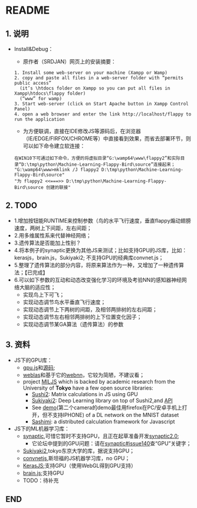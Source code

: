 # README

## 1. 说明

* Install&Debug：
  * 原作者（SRDJAN）网页上的安装摘要：
  
  ``` 
  1. Install some web-server on your machine (Xampp or Wamp)
  2. copy and paste all files in a web-server folder with “permits public access” 
    (it’s \htdocs folder on Xampp so you can put all files in Xampp\htdocs\flappy folder)
    (“www” for wamp)
  3. Start web-server (click on Start Apache button in Xampp Control Panel)
  4. open a web browser and enter the link http://localhost/flappy to run the application

  ```
  * 为方便联调，直接在IDE修改JS等源码后，在浏览器（IE/EDGE/FIRFOX/CHROME等）中直接看到效果，而省去部署环节，则可以如下命令建立软连接：
  
  ```
  在WIN10下可通过如下命令，方便的将虚拟目录“G:\wamp64\www\flappy2”和实际目录“D:\tmp\python\Machine-Learning-Flappy-Bird\source”连接起来；
  "G:\wamp64\www>mklink /J flappy2 D:\tmp\python\Machine-Learning-Flappy-Bird\source"
  "为 flappy2 <<===>> D:\tmp\python\Machine-Learning-Flappy-Bird\source 创建的联接"
  ```
  
  
  
## 2. TODO
* 1.增加按钮能RUNTIME来控制参数（鸟的水平飞行速度，垂直flappy煽动翅膀速度，两树上下间距，左右间距；
* 2.用多维属性系来代替神经网络；
* 3.遗传算法是否能加上性别？
* 4.将本例子的synaptic更换为其他JS来测试；比如支持GPU的JS库，比如：kerasjs，brain.js，Sukiyaki2; 不支持GPU的经典库convnet.js；
* 5.整理了遗传算法的部分内容，将原来算法作为一种，又增加了一种遗传算法；【已完成】
* 6.可以如下参数的互动和动态改变强化学习的环境及考验NN的感知器神经网络大脑的适应性；
   * 实现鸟上下可飞；
   * 实现动态调节鸟水平垂直飞行速度；
   * 实现动态调节上下两树的间距，及相邻两排树的左右间距；
   * 实现动态调节左右相邻两排树的上下位置变化因子；
   * 实现动态调节某GA算法（遗传算法）的参数
  
  
## 3. 资料
* JS下的GPU库：
  * [gpu.js](http://gpu.rocks/)和[源码](https://github.com/gpujs/gpu.js);
  * [weblas](https://github.com/waylonflinn/weblas)和基于它的[webnn](https://github.com/freelogic/webnn)，它较为简陋，不建议看；
  * project [MILJS](https://github.com/mil-tokyo) which is backed by academic research from the University of **Tokyo** have a few open source libraries:
      * [Sushi2](https://github.com/mil-tokyo/sushi2): Matrix calculations in JS using GPU
      * [Sukiyaki2](https://github.com/mil-tokyo/sukiyaki2): Deep Learning library on top of Sushi2,and [API](https://mil-tokyo.github.io/sukiyaki2/api/)
      * See [demo](https://mil-tokyo.github.io/sukiyaki2/)(第二个camera的demo最佳用firefox在PC/安卓手机上打开，但不支持IPHONE) of a DL network on the MNIST dataset
      * [Sashimi](https://github.com/mil-tokyo/sashimi): a distributed calculation framework for Javascript
* JS下的ML机器学习库：
  * [synaptic](https://github.com/cazala/synaptic/),可惜它暂时不支持GPU，且正在起草准备开发[synaptic2.0](https://github.com/cazala/synaptic/issues/140);
      * 它论坛中提到的GPU问题：请在[synaptic#issue140](ttps://github.com/cazala/synaptic/issues/140)查“GPU”关键字；
  * [Sukiyaki2](https://github.com/mil-tokyo/sukiyaki2),tokyo东京大学的库，据说支持GPU；
  * [convnetjs](https://cs.stanford.edu/people/karpathy/convnetjs/),斯坦福的JS机器学习库，no GPU；
  * [KerasJS](https://github.com/transcranial/keras-js);支持GPU（使用WebGL得到GPU支持）
  * [brain.js](https://github.com/BrainJS/brain.js/);支持GPU
  * TODO：待补充




## END